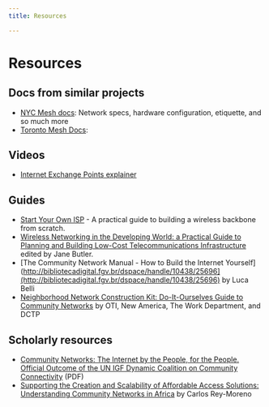 ```yaml
---
title: Resources

---
```

# Resources

## Docs from similar projects
*	[NYC Mesh docs](https://docs.nycmesh.net/): Network specs, hardware configuration, etiquette, and so much more
*	[Toronto Mesh Docs](https://docs.tomesh.net/):

## Videos
*	[Internet Exchange Points explainer](https://www.youtube.com/watch?v=bJG3UFpaqmE)

## Guides
*	[Start Your Own ISP](https://startyourownisp.com) - A practical guide to building a wireless backbone from scratch.
* 	[Wireless Networking in the Developing World: a Practical Guide to Planning and Building Low-Cost Telecommunications Infrastructure]([http://wndw.net) edited by Jane Butler.
*	[The Community Network Manual - How to Build the Internet Yourself](http://bibliotecadigital.fgv.br/dspace/handle/10438/25696](http://bibliotecadigital.fgv.br/dspace/handle/10438/25696) by Luca Belli
*	[Neighborhood Network Construction Kit: Do-It-Ourselves Guide to Community Networks](https://communitytechnology.github.io/docs/cck/index.html) by OTI, New America, The Work Department, and DCTP

## Scholarly resources
*	[Community Networks: The Internet by the People, for the People. Official Outcome of the UN IGF Dynamic Coalition on Community Connectivity](https://www.apc.org/en/pubs/community-networks-internet-people-people) (PDF)
*	[Supporting the Creation and Scalability of Affordable Access Solutions: Understanding Community Networks in Africa](https://www.internetsociety.org/resources/doc/2017/supporting-the-creation-and-scalability-of-affordable-access-solutions-understanding-community-networks-in-africa/) by Carlos Rey-Moreno